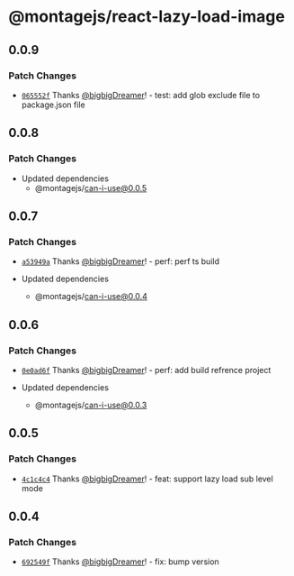 # @montagejs/react-lazy-load-image

## 0.0.9

### Patch Changes

- [`065552f`](https://github.com/bigbigDreamer/montage/commit/065552f) Thanks [@bigbigDreamer](https://github.com/bigbigDreamer)! - test: add glob exclude file to package.json file

## 0.0.8

### Patch Changes

- Updated dependencies
  - @montagejs/can-i-use@0.0.5

## 0.0.7

### Patch Changes

- [`a53949a`](https://github.com/bigbigDreamer/montage/commit/a53949a) Thanks [@bigbigDreamer](https://github.com/bigbigDreamer)! - perf: perf ts build

- Updated dependencies
  - @montagejs/can-i-use@0.0.4

## 0.0.6

### Patch Changes

- [`0e0ad6f`](https://github.com/bigbigDreamer/montage/commit/0e0ad6f) Thanks [@bigbigDreamer](https://github.com/bigbigDreamer)! - perf: add build refrence project

- Updated dependencies
  - @montagejs/can-i-use@0.0.3

## 0.0.5

### Patch Changes

- [`4c1c4c4`](https://github.com/bigbigDreamer/montage/commit/4c1c4c4) Thanks [@bigbigDreamer](https://github.com/bigbigDreamer)! - feat: support lazy load sub level mode

## 0.0.4

### Patch Changes

- [`692549f`](https://github.com/bigbigDreamer/montage/commit/692549f) Thanks [@bigbigDreamer](https://github.com/bigbigDreamer)! - fix: bump version
